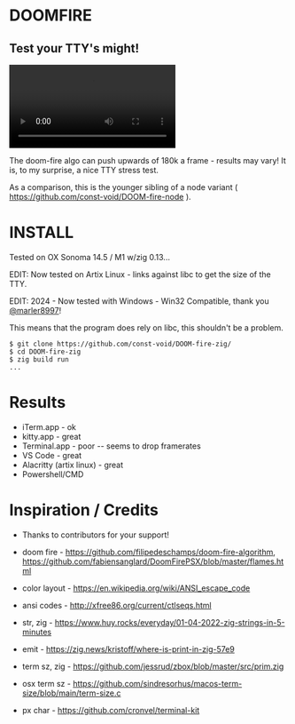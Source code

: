 # DOOMFIRE
## Test your TTY's might!

![demo](https://user-images.githubusercontent.com/76228776/149635702-a331f892-7799-4f7f-a4a6-7048d3529dcf.mp4)

The doom-fire algo can push upwards of 180k a frame - results may vary!  It is, to my surprise, a nice TTY stress test.

As a comparison, this is the younger sibling of a node variant ( https://github.com/const-void/DOOM-fire-node ).

# INSTALL
Tested on OX Sonoma 14.5 / M1 w/zig 0.13...

EDIT: Now tested on Artix Linux - links against libc to get the size of the TTY.

EDIT: 2024 - Now tested with Windows - Win32 Compatible, thank you [@marler8997](https://www.github.com/marler8997)!

This means that the program does rely on libc, this shouldn't be a problem.

```
$ git clone https://github.com/const-void/DOOM-fire-zig/
$ cd DOOM-fire-zig
$ zig build run
...
```

# Results
* iTerm.app - ok
* kitty.app - great
* Terminal.app - poor -- seems to drop framerates 
* VS Code - great
* Alacritty (artix linux) - great
* Powershell/CMD 

# Inspiration / Credits
* Thanks to contributors for your support!
 
* doom fire    - https://github.com/filipedeschamps/doom-fire-algorithm,  https://github.com/fabiensanglard/DoomFirePSX/blob/master/flames.html
* color layout - https://en.wikipedia.org/wiki/ANSI_escape_code
* ansi codes   - http://xfree86.org/current/ctlseqs.html
* str, zig     - https://www.huy.rocks/everyday/01-04-2022-zig-strings-in-5-minutes
* emit         - https://zig.news/kristoff/where-is-print-in-zig-57e9
* term sz, zig - https://github.com/jessrud/zbox/blob/master/src/prim.zig
* osx term sz  - https://github.com/sindresorhus/macos-term-size/blob/main/term-size.c
* px char      - https://github.com/cronvel/terminal-kit



